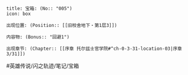 ---
---
```ad-quote
title: 宝箱: (No:: "005")
icon: box

出现位置: (Position:: [[旧校舍地下・第1层3]])

内容物: (Bonus:: "回避1")

出现章节: (Chapter:: [[序章 托尔兹士官学院#^ch-0-3-31-location-03|序章3/31]])

```

#英雄传说/闪之轨迹/笔记/宝箱